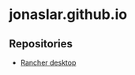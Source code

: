 # jonaslar.github.io

## Repositories

- [Rancher desktop](https://github.com/jonaslar/rancher-desktop-notes)
